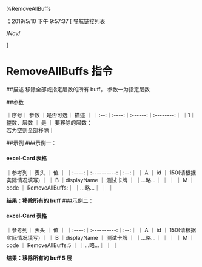 
%RemoveAllBuffs

；2019/5/10 下午 9:57:37
[ 导航链接列表

/*Nav*/

]
# RemoveAllBuffs 指令

##描述
移除全部或指定层数的所有 buff。
参数一为指定层数

##参数

｜序号｜ 参数 ｜是否可选｜          描述  ｜
｜:--:｜:----:｜:------:｜:--------:｜
｜1｜ 整数，层数 ｜   是   ｜ 要移除的层数；<br/>若为空则全部移除｜

##示例
###示例一：
#### excel-Card 表格
｜参考列｜    表头    ｜ 值 ｜
｜:----:｜:----------:｜:--:｜
｜  A   ｜     id     ｜ 150(请根据实际情况填写)   ｜
｜  B   ｜displayName ｜  测试卡牌  ｜
｜…略…｜            ｜    ｜
｜  M   ｜    code    ｜  RemoveAllBuffs:｜
｜…略…｜            ｜    ｜

**结果：移除所有的 buff**
###示例二：
#### excel-Card 表格
｜参考列｜    表头    ｜ 值 ｜
｜:----:｜:----------:｜:--:｜
｜  A   ｜     id     ｜ 150(请根据实际情况填写)   ｜
｜  B   ｜displayName ｜  测试卡牌  ｜
｜…略…｜            ｜    ｜
｜  M   ｜    code    ｜  RemoveAllBuffs:5 ｜
｜…略…｜            ｜    ｜

**结果：移除所有的 buff 5 层**

